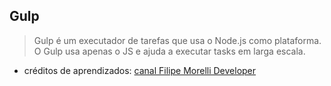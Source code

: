 ## Gulp

 > Gulp é um executador de tarefas que usa o Node.js como 
 plataforma.
 O Gulp usa apenas o JS e ajuda a executar tasks em larga escala.

- créditos de aprendizados: 
 [canal Filipe Morelli Developer](https://www.youtube.com/watch?v=9pZOL5_bTw4&list=PLWhiA_CuQkbD8BiFB0aGkwpqpGjvNM3zC&index=1) 